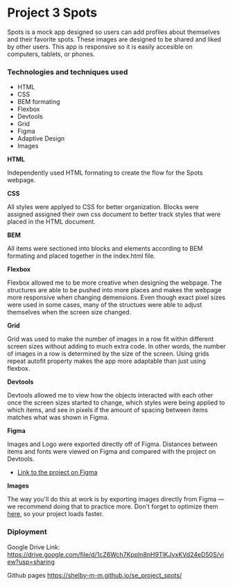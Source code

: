 # Project 3 Spots

Spots is a mock app designed so users can add profiles about themselves and their favorite spots. These images are designed to be shared and liked by other users. This app is responsive so it is easily accesible on computers, tablets, or phones.

### Technologies and techniques used

- HTML
- CSS
- BEM formating
- Flexbox
- Devtools
- Grid
- Figma
- Adaptive Design
- Images

**HTML**

Independently used HTML formating to create the flow for the Spots webpage.

**CSS**

All styles were applyed to CSS for better organization. Blocks were assigned assigned their own css document to better track styles that were placed in the HTML document.

**BEM**

All items were sectioned into blocks and elements according to BEM formating and placed together in the index.html file.

**Flexbox**

Flexbox allowed me to be more creative when designing the webpage. The structures are able to be pushed into more places and makes the webpage more responsive when changing demensions. Even though exact pixel sizes were used in some cases, many of the structues were able to adjust themselves when the screen size changed.

**Grid**

Grid was used to make the number of images in a row fit within different screen sizes without adding to much extra code. In other words, the number of images in a row is determined by the size of the screen. Using grids repeat autofit property makes the app more adaptable than just using flexbox.

**Devtools**

Devtools allowed me to view how the objects interacted with each other once the screen sizes started to change, which styles were being applied to which items, and see in pixels if the amount of spacing between items matches what was shown in Figma.

**Figma**

Images and Logo were exported directly off of Figma. Distances between items and fonts were viewed on Figma and compared with the project on Devtools.

- [Link to the project on Figma](https://www.figma.com/file/BBNm2bC3lj8QQMHlnqRsga/Sprint-3-Project-%E2%80%94-Spots?type=design&node-id=2%3A60&mode=design&t=afgNFybdorZO6cQo-1)

**Images**

The way you'll do this at work is by exporting images directly from Figma — we recommend doing that to practice more. Don't forget to optimize them [here](https://tinypng.com/), so your project loads faster.

### Diployment

Google Drive Link:
https://drive.google.com/file/d/1cZ6Wch7Kppln8nH9TlKJvxKVd24eD50S/view?usp=sharing

Github pages
https://shelby-m-m.github.io/se_project_spots/
